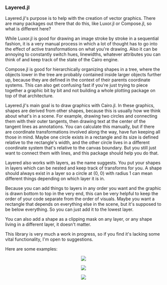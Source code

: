 ### Layered.jl

Layered.jl's purpose is to help with the creation of vector graphics.
There are many packages out there that do this, like Luxor.jl or Compose.jl, so
what is different here?

While Luxor.jl is good for drawing an image stroke by stroke in a sequential
fashion, it is a very manual process in which a lot of thought has to go into the
effect of active transformations on what you're drawing. Also it can be annoying
to constantly switch hues, linewidths, whatever attributes you can think of and
keep track of the state of the Cairo engine.

Compose.jl is good for hierarchically organizing shapes in a tree, where the objects
lower in the tree are probably contained inside larger objects further up, because
they are defined in the context of their parents coordinate systems. This can also
get confusing fast if you're just trying to piece together a graphic bit by
bit and not building a whole plotting package on top of that architecture.

Layered.jl's main goal is to draw graphics with Cairo.jl.
In these graphics, shapes are derived from other shapes, because this is usually how we think about what's in a scene.
For example, drawing two circles and connecting them with their outer tangents, then drawing
text at the center of the tangent lines as annotations. You can calculate this manually,
but if there are coordinate transformations involved along the way, have fun keeping
all those in mind. Maybe one circle exists in a rectangle and its size is defined
relative to the rectangle's width, and the other circle lives in a different
coordinate system that's relative to the canvas boundary. But you still just want to
connect them with lines, and this package should help you do that.

Layered also works with layers, as the name suggests. You put your shapes in layers which
can be nested and keep track of transforms for you. A shape should always exist in a layer
so a circle at (0, 0) with radius 1 can mean different things depending on which layer
it is in.

Because you can add things to layers in any order you want and the graphic is drawn bottom to top in the very end, this can be very helpful to keep the order of your code separate from the
order of visuals. Maybe you want a rectangle that depends on everything else in the scene, but
it's supposed to be below everything. So you can just add it to the lowest layer.

You can also add a shape as a clipping mask on any layer, or any shape living in a different layer, it doesn't matter.

This library is very much a work in progress, so if you find it's lacking some vital functionality, I'm open to suggestions.

Here are some examples:

<p align="center">
  <a href="https://github.com/jkrumbiegel/Layered.jl/blob/master/examples/01_experimental_paradigm/experimental_paradigm.jl">
    <img src="https://raw.githubusercontent.com/jkrumbiegel/Layered.jl/master/examples/01_experimental_paradigm/example.svg?sanitize=true">
  </a>
</p>

<p align="center">
  <a href="https://github.com/jkrumbiegel/Layered.jl/blob/master/examples/02_gabor_patches/gabor_patches.jl">
    <img src="https://raw.githubusercontent.com/jkrumbiegel/Layered.jl/master/examples/02_gabor_patches/gabors.svg?sanitize=true">
  </a>
</p>

<p align="center">
  <a href="https://github.com/jkrumbiegel/Layered.jl/blob/master/examples/03_petals/petals.jl">
    <img src="https://raw.githubusercontent.com/jkrumbiegel/Layered.jl/master/examples/03_petals/petals.svg?sanitize=true">
  </a>
</p>
